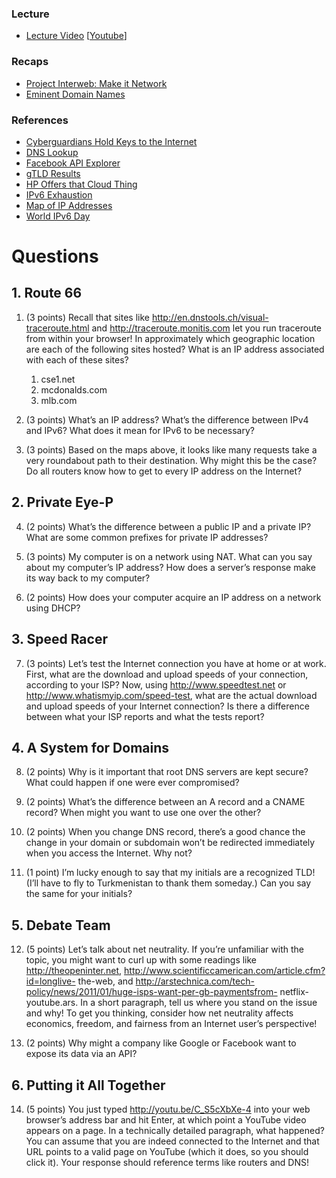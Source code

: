 ﻿### Lecture <!-- pset3 Internet -->
* [Lecture Video](http://cse1.net/video?v=lectures/3/lecture3) [[Youtube](https://www.youtube.com/watch?v=ceNymKd71yg)]

### Recaps
* [Project Interweb: Make it Network](http://cse1.net/recaps/6-internet.html)
* [Eminent Domain Names](http://cse1.net/recaps/7-domains.html)

### References
* [Cyberguardians Hold Keys to the Internet](http://www.popsci.com/technology/article/2010-07/order-seven-cyber-guardians-around-world-now-hold-keys-internet)
* [DNS Lookup](http://www.simpledns.com/lookup-dg.aspx)
* [Facebook API Explorer](https://developers.facebook.com/tools/explorer/)
* [gTLD Results](https://gtldresult.icann.org/application-result/applicationstatus/viewstatus)
* [HP Offers that Cloud Thing](https://www.youtube.com/watch?v=9ntPxdWAWq8)
* [IPv6 Exhaustion](http://samsclass.info/ipv6/exhaustion.htm)
* [Map of IP Addresses](http://xkcd.com/195/)
* [World IPv6 Day](http://www.worldipv6launch.org/)

# Questions

## 1. Route 66
1. (3 points) Recall that sites like http://en.dnstools.ch/visual-traceroute.html and http://traceroute.monitis.com
let you run traceroute from within your browser! In approximately which geographic location are
each of the following sites hosted? What is an IP address associated with each of these sites?
	1. cse1.net
	2. mcdonalds.com
	3. mlb.com

2. (3 points) What’s an IP address? What’s the difference between IPv4 and IPv6? What does it
mean for IPv6 to be necessary?

3. (3 points) Based on the maps above, it looks like many requests take a very roundabout path
to their destination. Why might this be the case? Do all routers know how to get to every IP
address on the Internet?

## 2. Private Eye-P
4. (2 points) What’s the difference between a public IP and a private IP? What are some common
prefixes for private IP addresses?

5. (3 points) My computer is on a network using NAT. What can you say about my computer’s IP
address? How does a server’s response make its way back to my computer?

6. (2 points) How does your computer acquire an IP address on a network using DHCP?

## 3. Speed Racer
7. (3 points) Let’s test the Internet connection you have at home or at work. First, what are the
download and upload speeds of your connection, according to your ISP? Now, using http://www.speedtest.net
or http://www.whatismyip.com/speed-test, what are the actual download and upload speeds of your
Internet connection? Is there a difference between what your ISP reports and what the tests report?

## 4. A System for Domains
8. (2 points) Why is it important that root DNS servers are kept secure? What could happen if
one were ever compromised?

9. (2 points) What’s the difference between an A record and a CNAME record? When might
you want to use one over the other?

10. (2 points) When you change DNS record, there’s a good chance the change in your domain or
subdomain won’t be redirected immediately when you access the Internet. Why not?

11. (1 point) I’m lucky enough to say that my initials are a recognized TLD! (I’ll have to fly to
Turkmenistan to thank them someday.) Can you say the same for your initials?

## 5. Debate Team
12. (5 points) Let’s talk about net neutrality. If you’re unfamiliar with the topic, you might want to
curl up with some readings like http://theopeninter.net, http://www.scientificcamerican.com/article.cfm?id=longlive-
the-web, and http://arstechnica.com/tech-policy/news/2011/01/huge-isps-want-per-gb-paymentsfrom-
netflix-youtube.ars. In a short paragraph, tell us where you stand on the issue and why! To
get you thinking, consider how net neutrality affects economics, freedom, and fairness from an Internet
user’s perspective!

13. (2 points) Why might a company like Google or Facebook want to expose its data via an
API?

## 6. Putting it All Together
14. (5 points) You just typed http://youtu.be/C_S5cXbXe-4 into your web browser’s address bar
and hit Enter, at which point a YouTube video appears on a page. In a technically detailed paragraph,
what happened? You can assume that you are indeed connected to the Internet and that
URL points to a valid page on YouTube (which it does, so you should click it). Your response
should reference terms like routers and DNS!
